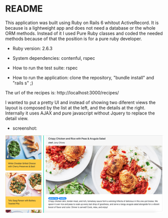 # README

This application was built using Ruby on Rails 6 whitout ActiveRecord. It is because is a lightweight app and does not need a database or the whole ORM methods. Instead of it I used Pure Ruby classes and coded the needed methods because of that the position is for a pure ruby developer.

* Ruby version: 2.6.3

* System dependencies: contenful, rspec

* How to run the test suite: rspec

* How to run the application: clone the repository, "bundle install" and "rails s" ;)

The url of the recipes is: http://localhost:3000/recipes/

I wanted to put a pretty UI and instead of showing two diferent views the layout is composed by the list at the left, and the details at the right. Internally it uses AJAX and pure javascript without Jquery to replace the detail view.

* screenshot:

![alt text](screenshot.png "Screenshot")